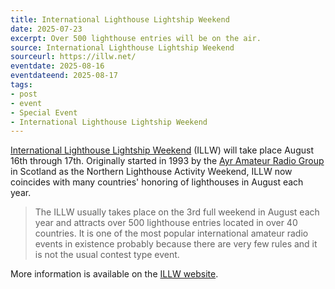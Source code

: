 ```yaml
---
title: International Lighthouse Lightship Weekend
date: 2025-07-23
excerpt: Over 500 lighthouse entries will be on the air. 
source: International Lighthouse Lightship Weekend
sourceurl: https://illw.net/
eventdate: 2025-08-16
eventdateend: 2025-08-17
tags:
- post
- event
- Special Event
- International Lighthouse Lightship Weekend
---
```

[International Lighthouse Lightship Weekend](https://illw.net/) (ILLW) will take place August 16th through 17th. Originally started in 1993 by the [Ayr Amateur Radio Group](https://gm0ayr.org/) in Scotland as the Northern Lighthouse Activity Weekend, ILLW now coincides with many countries' honoring of lighthouses in August each year. 

> The ILLW usually takes place on the 3rd full weekend in August each year and attracts over 500 lighthouse entries located in over 40 countries. It is one of the most popular international amateur radio events in existence probably because there are very few rules and it is not the usual contest type event.

More information is available on the [ILLW website](https://illw.net/).